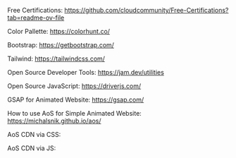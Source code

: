 Free Certifications:
https://github.com/cloudcommunity/Free-Certifications?tab=readme-ov-file

Color Pallette:
https://colorhunt.co/

Bootstrap:
https://getbootstrap.com/

Tailwind:
https://tailwindcss.com/

Open Source Developer Tools:
https://jam.dev/utilities

Open Source JavaScript:
https://driverjs.com/

GSAP for Animated Website:
https://gsap.com/

How to use AoS for Simple Animated Website:
https://michalsnik.github.io/aos/

AoS CDN via CSS:
<link href="https://unpkg.com/aos@2.3.1/dist/aos.css" rel="stylesheet">

AoS CDN via JS:
<script src="https://unpkg.com/aos@2.3.1/dist/aos.js"></script>
